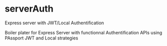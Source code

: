 # serverAuth
Express server with JWT/Local Authentification

Boiler plater for Express Server with functionnal Authentification APIs using PAssport JWT and Local strategies
